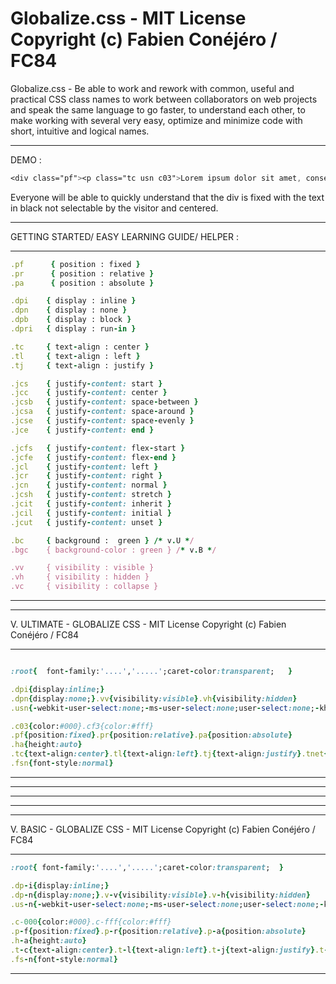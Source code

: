 # Globalize.css - MIT License Copyright (c) Fabien Conéjéro / FC84
Globalize.css - Be able to work and rework with common, useful and practical CSS class names to work between collaborators on web projects and speak the same language to go faster, to understand each other, to make working with several very easy, optimize and minimize code with short, intuitive and logical names.
_____________________________________

DEMO :
```css
<div class="pf"><p class="tc usn c03">Lorem ipsum dolor sit amet, consectetur adipiscing elit.</p></div>
```
Everyone will be able to quickly understand that the div is fixed with the text in black not selectable by the visitor and centered.
_ _ _ _ _ _ _ _ _ _ _ _ _ _ _ _ _ _  _ 

GETTING STARTED/ EASY LEARNING GUIDE/ HELPER :
_ _ _ _ _ _ _ _ _ _ _ _ _ _ _ _ _ _  _ 
```ruby
.pf      { position : fixed }
.pr      { position : relative }
.pa      { position : absolute }

.dpi    { display : inline }
.dpn    { display : none }
.dpb    { display : block }
.dpri   { display : run-in }

.tc     { text-align : center }
.tl     { text-align : left }
.tj     { text-align : justify }

.jcs    { justify-content: start }
.jcc    { justify-content: center }
.jcsb   { justify-content: space-between }
.jcsa   { justify-content: space-around }
.jcse   { justify-content: space-evenly }
.jce    { justify-content: end }

.jcfs   { justify-content: flex-start }
.jcfe   { justify-content: flex-end }
.jcl    { justify-content: left }
.jcr    { justify-content: right }
.jcn    { justify-content: normal }
.jcsh   { justify-content: stretch }
.jcit   { justify-content: inherit }
.jcil   { justify-content: initial }
.jcut   { justify-content: unset }

.bc     { background :  green } /* v.U */
.bgc    { background-color : green } /* v.B */

.vv     { visibility : visible }
.vh     { visibility : hidden }
.vc     { visibility : collapse }
```
_ _ _ _ _ _ _ _ _ _ _ _ _ _ _ _ _ _  _ 

 ____________________________________

V. ULTIMATE - GLOBALIZE CSS  -  MIT License Copyright (c) Fabien Conéjéro / FC84
____________________________________
```ruby

:root{  font-family:'....','.....';caret-color:transparent;   }

.dpi{display:inline;}
.dpn{display:none;}.vv{visibility:visible}.vh{visibility:hidden}
.usn{-webkit-user-select:none;-ms-user-select:none;user-select:none;-khtml-user-select:none;-moz-user-select:none}

.c03{color:#000}.cf3{color:#fff}
.pf{position:fixed}.pr{position:relative}.pa{position:absolute}
.ha{height:auto}
.tc{text-align:center}.tl{text-align:left}.tj{text-align:justify}.tnet{-webkit-font-smoothing:antialiased;-moz-osx-font-smoothing:grayscale}
.fsn{font-style:normal}
```
____________________________________
____________________________________
____________________________________
____________________________________
____________________________________

V. BASIC - GLOBALIZE CSS  - MIT License Copyright (c) Fabien Conéjéro / FC84  
____________________________________
```ruby
:root{ font-family:'....','.....';caret-color:transparent;  }

.dp-i{display:inline;}
.dp-n{display:none;}.v-v{visibility:visible}.v-h{visibility:hidden}
.us-n{-webkit-user-select:none;-ms-user-select:none;user-select:none;-khtml-user-select:none;-moz-user-select:none}

.c-000{color:#000}.c-fff{color:#fff}
.p-f{position:fixed}.p-r{position:relative}.p-a{position:absolute}
.h-a{height:auto}
.t-c{text-align:center}.t-l{text-align:left}.t-j{text-align:justify}.t-net{-webkit-font-smoothing:antialiased;-moz-osx-font-smoothing:grayscale}
.fs-n{font-style:normal}
```
____________________________________
